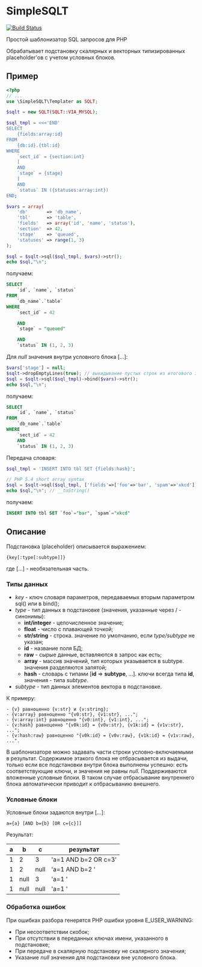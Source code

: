 SimpleSQLT
==========

[![Build Status](https://travis-ci.org/AterCattus/SimpleSQLT.png)](https://travis-ci.org/AterCattus/SimpleSQLT)

Простой шаблонизатор SQL запросов для PHP

Обрабатывает подстановку скалярных и векторных типизированных placeholder'ов с учетом условных блоков.

## Пример ##
```php
<?php
// ...
use \SimpleSQLT\Templater as SQLT;

$sqlt = new SQLT(SQLT::VIA_MYSQL);

$sql_tmpl = <<<'END'
SELECT
    {fields:array:id}
FROM
    {db:id}.{tbl:id}
WHERE
    `sect_id` = {section:int}
    [
    AND
    `stage` = {stage}
    ]
    AND
    `status` IN ({statuses:array:int})
END;

$vars = array(
    'db'       => 'db_name',
    'tbl'      => 'table',
    'fields'   => array('id', 'name', 'status'),
    'section'  => 42,
    'stage'    => 'queued',
    'statuses' => range(1, 3)
);

$sql = $sqlt->sql($sql_tmpl, $vars)->str();
echo $sql,"\n";
```
получаем:
```sql
SELECT
    `id`, `name`, `status`
FROM
    `db_name`.`table`
WHERE
    `sect_id` = 42

    AND
    `stage` = "queued"

    AND
    `status` IN (1, 2, 3)
```
Для <i>null</i> значения внутри условного блока [...]:
```php
$vars['stage'] = null;
$sqlt->dropEmptyLines(true); // выкидывание пустых строк из итогового запроса
$sql = $sqlt->sql($sql_tmpl)->bind($vars)->str();
echo $sql,"\n";
```
получаем:
```sql
SELECT
    `id`, `name`, `status`
FROM
    `db_name`.`table`
WHERE
    `sect_id` = 42
    AND
    `status` IN (1, 2, 3)
```
Передача словаря:
```php
$sql_tmpl = 'INSERT INTO tbl SET {fields:hash}';

// PHP 5.4 short array syntax
$sql = $sqlt->sql($sql_tmpl, ['fields'=>['foo'=>'bar', 'spam'=>'xkcd']]);
echo $sql,"\n"; // __toString()
```
получаем:
```sql
INSERT INTO tbl SET `foo`="bar", `spam`="xkcd"
```

## Описание ##
Подстановка (placeholder) описывается выражением:

    {key[:type[:subtype]]}

где [...] - необязательная часть.

### Типы данных ###

<ul>
    <li><i>key</i> - ключ словаря параметров, передаваемых вторым параметром sql() или в bind();</li>
    <li><i>type</i> - тип данных в подстановке (значения, указанные через / - синонимы):
        <ul>
            <li><b>int/integer</b> - целочисленное значение;</li>
            <li><b>float</b> - число с плавающей точкой;</li>
            <li><b>str/string</b> - строка. значение по умолчанию, если <i>type/subtype</i> не указан;</li>
            <li><b>id</b> - название поля БД;</li>
            <li><b>raw</b> - сырые данные, вставляются в запрос как есть;</li>
            <li><b>array</b> - массив значений, тип которых указывается в subtype. значения разделяются запятой;</li>
            <li><b>hash</b> - словарь с типами [<b>id</b> => <b>subtype</b>, ...]. ключи всегда типа <b>id</b>, значения - типа <i>subtype</i>.</li>
        </ul>
    </li>
    <li><i>subtype</i> - тип данных элементов вектора в подстановке.</li>
</ul>
К примеру:

    - {v} равноценно {v:str} и {v:string};
    - {v:array} равноценно "{v0:str}, {v1:str}, ...";
    - {v:array:int} равноценно "{v0:int}, {v1:int}, ...";
    - {v:hash} равноценно "{v0k:id} = {v0v:str}, {v1k:id} = {v1v:str}, ...";
    - {v:hash:raw} равноценно "{v0k:id} = {v0v:raw}, {v1k:id} = {v1v:raw}, ...".

В шаблонизаторе можно задавать части строки условно-включаемыми в результат.
Содержимое этакого блока не отбрасывается из выдачи, только если все подстановки внутри блока выполнены успешно: есть соответствующие ключи, и значения не равны <i>null</i>.
Поддерживаются вложенные условные блоки. В таком случае отбрасывание внутреннего блока автоматически приводит к отбрасыванию внешнего.

### Условные блоки ###

Условные блоки задаются внутри [...]:

    a={a} [AND b={b} [OR c={c}]]

Результат:

| a | b    | c    | результат            |
|---|------|------|----------------------|
| 1 | 2    | 3    | 'a=1 AND b=2 OR c=3' |
| 1 | 2    | null | 'a=1 AND b=2 '       |
| 1 | null | 3    | 'a=1 '               |
| 1 | null | null | 'a=1 '               |

### Обработка ошибок ###

При ошибках разбора генерятся PHP ошибки уровня E_USER_WARNING:
<ul>
    <li>При несоответствии скобок;</li>
    <li>При отсутствии в переданных ключах имени, указанного в подстановке;</li>
    <li>При передаче в скалярную подстановку не скалярного значения;</li>
    <li>Указание <i>null</i> значения для подстановки вне условного блока.</li>
</ul>
